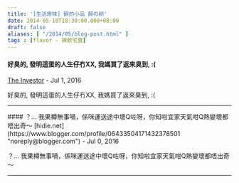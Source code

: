 ```yaml
---
title: '[生活原味] 醉的小品 醉の卵'
date: 2014-05-10T18:30:00.000+08:00
draft: false
aliases: [ "/2014/05/blog-post.html" ]
tags : [flavor - 揀飲宅食]
---
```


#### 好臭的, 發明這蛋的人生仔冇XX, 我媽買了返來臭到, :(
[The Investor](https://www.blogger.com/profile/14204537922748002631 "noreply@blogger.com") - <time datetime="2016-07-25T09:54:13.912+08:00">Jul 1, 2016</time>

好臭的, 發明這蛋的人生仔冇XX, 我媽買了返來臭到, :(
<hr />
#### ？... 我果樽無事喎，係咪運送途中壞Q咗呀，你知啦宜家天氣咁Q熱變壞都唔出奇～
[hidie.net](https://www.blogger.com/profile/06433504171432378501 "noreply@blogger.com") - <time datetime="2016-07-31T22:55:15.421+08:00">Jul 0, 2016</time>

？... 我果樽無事喎，係咪運送途中壞Q咗呀，你知啦宜家天氣咁Q熱變壞都唔出奇～
<hr />
